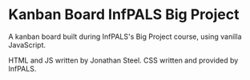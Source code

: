 # Kanban Board InfPALS Big Project
A kanban board built during InfPALS's Big Project course, using vanilla JavaScript.

HTML and JS written by Jonathan Steel. CSS written and provided by InfPALS.
